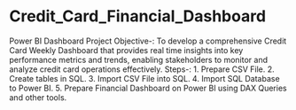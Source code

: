 # Credit_Card_Financial_Dashboard
Power BI Dashboard
Project Objective-: To develop a comprehensive Credit Card Weekly Dashboard that provides real time insights into key performance metrics and trends, enabling stakeholders to monitor and analyze credit card operations effectively.
Steps-: 1. Prepare CSV File.
        2. Create tables in SQL.
        3. Import CSV File into SQL.
        4. Import SQL Database to Power BI.
        5. Prepare Financial Dashboard on Power BI using DAX Queries and other tools.

        
